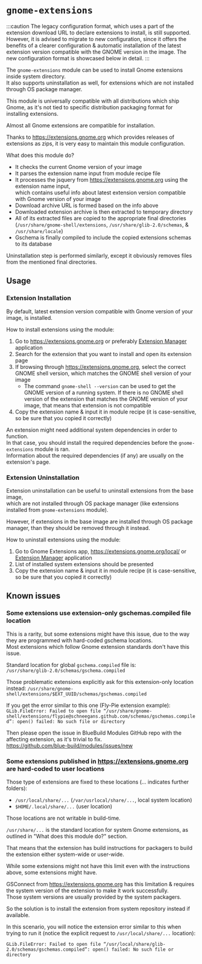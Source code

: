 # `gnome-extensions`

:::caution
The legacy configuration format, which uses a part of the extension download URL to declare extensions to install, is still supported. However, it is advised to migrate to new configuration, since it offers the benefits of a clearer configuration & automatic installation of the latest extension version compatible with the GNOME version in the image. The new configuration format is showcased below in detail.
:::

The `gnome-extensions` module can be used to install Gnome extensions inside system directory.  
It also supports uninstallation as well, for extensions which are not installed through OS package manager.

This module is universally compatible with all distributions which ship Gnome, as it's not tied to specific distribution packaging format for installing extensions.

Almost all Gnome extensions are compatible for installation.

Thanks to https://extensions.gnome.org which provides releases of extensions as zips, it is very easy to maintain this module configuration.  

What does this module do?  
- It checks the current Gnome version of your image
- It parses the extension name input from module recipe file
- It processes the jsquery from https://extensions.gnome.org using the extension name input,  
  which contains useful info about latest extension version compatible with Gnome version of your image 
- Download archive URL is formed based on the info above  
- Downloaded extension archive is then extracted to temporary directory
- All of its extracted files are copied to the appropriate final directories  
  (`/usr/share/gnome-shell/extensions`, `/usr/share/glib-2.0/schemas`, & `/usr/share/locale`)
- Gschema is finally compiled to include the copied extensions schemas to its database

Uninstallation step is performed similarly, except it obviously removes files from the mentioned final directories.

## Usage

### Extension Installation

By default, latest extension version compatible with Gnome version of your image, is installed.

How to install extensions using the module:  
1. Go to https://extensions.gnome.org or preferably [Extension Manager](https://github.com/mjakeman/extension-manager) application
2. Search for the extension that you want to install and open its extension page
3. If browsing through https://extensions.gnome.org, select the correct GNOME shell version, which matches the GNOME shell version of your image
   - The command `gnome-shell --version` can be used to get the GNOME version of a running system.
   If there is no GNOME shell version of the extension that matches the GNOME version of your image, that means that extension is not compatible
4. Copy the extension name & input it in module recipe (it is case-sensitive, so be sure that you copied it correctly)

An extension might need additional system dependencies in order to function.  
In that case, you should install the required dependencies before the `gnome-extensions` module is ran.  
Information about the required dependencies (if any) are usually on the extension's page.  

### Extension Uninstallation

Extension uninstallation can be useful to uninstall extensions from the base image,  
which are not installed through OS package manager (like extensions installed from `gnome-extensions` module).

However, if extensions in the base image are installed through OS package manager, than they should be removed through it instead.

How to uninstall extensions using the module:  
1. Go to Gnome Extensions app, https://extensions.gnome.org/local/ or [Extension Manager](https://github.com/mjakeman/extension-manager) application
2. List of installed system extensions should be presented
3. Copy the extension name & input it in module recipe (it is case-sensitive, so be sure that you copied it correctly)

## Known issues
  
### Some extensions use extension-only gschemas.compiled file location

This is a rarity, but some extensions might have this issue, due to the way they are programmed with hard-coded gschema locations.  
Most extensions which follow Gnome extension standards don't have this issue.

Standard location for global `gschema.compiled` file is:  
`/usr/share/glib-2.0/schemas/gschema.compiled`

Those problematic extensions explicitly ask for this extension-only location instead:
`/usr/share/gnome-shell/extensions/$EXT_UUID/schemas/gschemas.compiled`

If you get the error similar to this one (Fly-Pie extension example):  
`GLib.FileError: Failed to open file “/usr/share/gnome-shell/extensions/flypie@schneegans.github.com/schemas/gschemas.compiled”: open() failed: No such file or directory`

Then please open the issue in BlueBuild Modules GitHub repo with the affecting extension, as it's trivial to fix.  
https://github.com/blue-build/modules/issues/new

### Some extensions published in https://extensions.gnome.org are hard-coded to user locations

Those type of extensions are fixed to these locations (... indicates further folders):  
- `/usr/local/share/...` (`/var/usrlocal/share/...`, local system location)  
- `$HOME/.local/share/...` (user location)

Those locations are not writable in build-time.

`/usr/share/...` is the standard location for system Gnome extensions, as outlined in "What does this module do?" section.

That means that the extension has build instructions for packagers to build the extension either system-wide or user-wide.

While some extensions might not have this limit even with the instructions above, some extensions might have.

GSConnect from https://extensions.gnome.org has this limitation & requires the system version of the extension to make it work successfully.  
Those system versions are usually provided by the system packagers.

So the solution is to install the extension from system repository instead if available.

In this scenario, you will notice the extension error similar to this when trying to run it (notice the explicit request to `/usr/local/share/...` location):  
```
GLib.FileError: Failed to open file “/usr/local/share/glib-2.0/schemas/gschemas.compiled”: open() failed: No such file or directory
```
